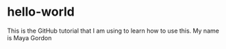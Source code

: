 # hello-world
This is the GitHub tutorial that I am using to learn how to use this. 
My name is Maya Gordon
